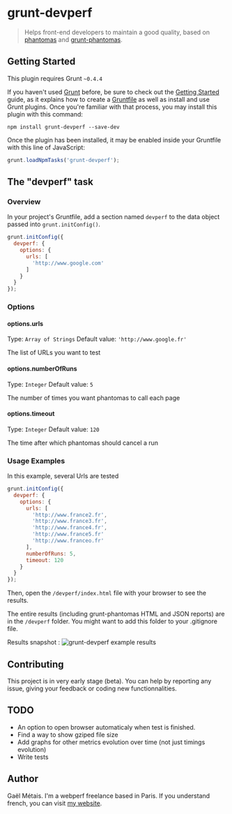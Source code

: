 # grunt-devperf

> Helps front-end developers to maintain a good quality, based on [phantomas](https://github.com/macbre/phantomas) and [grunt-phantomas](https://github.com/stefanjudis/grunt-phantomas).

## Getting Started
This plugin requires Grunt `~0.4.4`

If you haven't used [Grunt](http://gruntjs.com/) before, be sure to check out the [Getting Started](http://gruntjs.com/getting-started) guide, as it explains how to create a [Gruntfile](http://gruntjs.com/sample-gruntfile) as well as install and use Grunt plugins. Once you're familiar with that process, you may install this plugin with this command:

```shell
npm install grunt-devperf --save-dev
```

Once the plugin has been installed, it may be enabled inside your Gruntfile with this line of JavaScript:

```js
grunt.loadNpmTasks('grunt-devperf');
```

## The "devperf" task

### Overview
In your project's Gruntfile, add a section named `devperf` to the data object passed into `grunt.initConfig()`.

```js
grunt.initConfig({
  devperf: {
    options: {
      urls: [
        'http://www.google.com'
      ]
    }
  }
});
```

### Options

#### options.urls
Type: `Array of Strings`
Default value: `'http://www.google.fr'`

The list of URLs you want to test

#### options.numberOfRuns
Type: `Integer`
Default value: `5`

The number of times you want phantomas to call each page

#### options.timeout
Type: `Integer`
Default value: `120`

The time after which phantomas should cancel a run


### Usage Examples

In this example, several Urls are tested

```js
grunt.initConfig({
  devperf: {
    options: {
      urls: [
        'http://www.france2.fr',
        'http://www.france3.fr',
        'http://www.france4.fr',
        'http://www.france5.fr'
        'http://www.franceo.fr'
      ],
      numberOfRuns: 5,
      timeout: 120
    }
  }
});
```
Then, open the `/devperf/index.html` file with your browser to see the results.

The entire results (including grunt-phantomas HTML and JSON reports) are in the `/devperf` folder. You might want to add this folder to your .gitignore file.


Results snapshot :
![grunt-devperf example results](https://raw.github.com/gmetais/grunt-devperf/master/demo/img/results.png)

## Contributing
This project is in very early stage (beta). You can help by reporting any issue, giving your feedback or coding new functionnalities.

## TODO
- An option to open browser automaticaly when test is finished.
- Find a way to show gziped file size
- Add graphs for other metrics evolution over time (not just timings evolution)
- Write tests

## Author
Gaël Métais. I'm a webperf freelance based in Paris.
If you understand french, you can visit [my website](http://www.gaelmetais.com).
